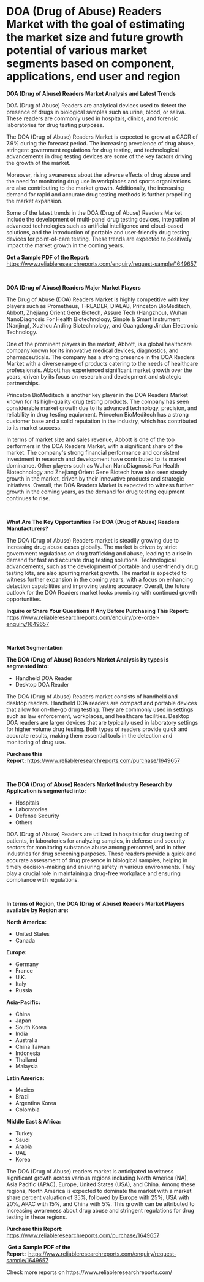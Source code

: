 <p><h1>DOA (Drug of Abuse) Readers Market with the goal of estimating the market size and future growth potential of various market segments based on component, applications, end user and region</h1></p><p><strong>DOA (Drug of Abuse) Readers Market Analysis and Latest Trends</strong></p>
<p><p>DOA (Drug of Abuse) Readers are analytical devices used to detect the presence of drugs in biological samples such as urine, blood, or saliva. These readers are commonly used in hospitals, clinics, and forensic laboratories for drug testing purposes.</p><p>The DOA (Drug of Abuse) Readers Market is expected to grow at a CAGR of 7.9% during the forecast period. The increasing prevalence of drug abuse, stringent government regulations for drug testing, and technological advancements in drug testing devices are some of the key factors driving the growth of the market.</p><p>Moreover, rising awareness about the adverse effects of drug abuse and the need for monitoring drug use in workplaces and sports organizations are also contributing to the market growth. Additionally, the increasing demand for rapid and accurate drug testing methods is further propelling the market expansion.</p><p>Some of the latest trends in the DOA (Drug of Abuse) Readers Market include the development of multi-panel drug testing devices, integration of advanced technologies such as artificial intelligence and cloud-based solutions, and the introduction of portable and user-friendly drug testing devices for point-of-care testing. These trends are expected to positively impact the market growth in the coming years.</p></p>
<p><strong>Get a Sample PDF of the Report:&nbsp;</strong> <a href="https://www.reliableresearchreports.com/enquiry/request-sample/1649657">https://www.reliableresearchreports.com/enquiry/request-sample/1649657</a></p>
<p>&nbsp;</p>
<p><strong>DOA (Drug of Abuse) Readers Major Market Players</strong></p>
<p><p>The Drug of Abuse (DOA) Readers Market is highly competitive with key players such as Prometheus, T-READER, DIALAB, Princeton BioMeditech, Abbott, Zhejiang Orient Gene Biotech, Assure Tech (Hangzhou), Wuhan NanoDiagnosis For Health Biotechnology, Simple & Smart Instrument (Nanjing), Xuzhou Anding Biotechnology, and Guangdong Jindun Electronic Technology.</p><p>One of the prominent players in the market, Abbott, is a global healthcare company known for its innovative medical devices, diagnostics, and pharmaceuticals. The company has a strong presence in the DOA Readers Market with a diverse range of products catering to the needs of healthcare professionals. Abbott has experienced significant market growth over the years, driven by its focus on research and development and strategic partnerships.</p><p>Princeton BioMeditech is another key player in the DOA Readers Market known for its high-quality drug testing products. The company has seen considerable market growth due to its advanced technology, precision, and reliability in drug testing equipment. Princeton BioMeditech has a strong customer base and a solid reputation in the industry, which has contributed to its market success.</p><p>In terms of market size and sales revenue, Abbott is one of the top performers in the DOA Readers Market, with a significant share of the market. The company's strong financial performance and consistent investment in research and development have contributed to its market dominance. Other players such as Wuhan NanoDiagnosis For Health Biotechnology and Zhejiang Orient Gene Biotech have also seen steady growth in the market, driven by their innovative products and strategic initiatives. Overall, the DOA Readers Market is expected to witness further growth in the coming years, as the demand for drug testing equipment continues to rise.</p></p>
<p>&nbsp;</p>
<p><strong>What Are The Key Opportunities For DOA (Drug of Abuse) Readers Manufacturers?</strong></p>
<p><p>The DOA (Drug of Abuse) Readers market is steadily growing due to increasing drug abuse cases globally. The market is driven by strict government regulations on drug trafficking and abuse, leading to a rise in demand for fast and accurate drug testing solutions. Technological advancements, such as the development of portable and user-friendly drug testing kits, are also spurring market growth. The market is expected to witness further expansion in the coming years, with a focus on enhancing detection capabilities and improving testing accuracy. Overall, the future outlook for the DOA Readers market looks promising with continued growth opportunities.</p></p>
<p><strong>Inquire or Share Your Questions If Any Before Purchasing This Report:</strong> <a href="https://www.reliableresearchreports.com/enquiry/pre-order-enquiry/1649657">https://www.reliableresearchreports.com/enquiry/pre-order-enquiry/1649657</a></p>
<p>&nbsp;</p>
<p><strong>Market Segmentation</strong></p>
<p><strong>The DOA (Drug of Abuse) Readers Market Analysis by types is segmented into:</strong></p>
<p><ul><li>Handheld DOA Reader</li><li>Desktop DOA Reader</li></ul></p>
<p><p>The DOA (Drug of Abuse) Readers market consists of handheld and desktop readers. Handheld DOA readers are compact and portable devices that allow for on-the-go drug testing. They are commonly used in settings such as law enforcement, workplaces, and healthcare facilities. Desktop DOA readers are larger devices that are typically used in laboratory settings for higher volume drug testing. Both types of readers provide quick and accurate results, making them essential tools in the detection and monitoring of drug use.</p></p>
<p><strong>Purchase this Report:&nbsp;</strong><a href="https://www.reliableresearchreports.com/purchase/1649657">https://www.reliableresearchreports.com/purchase/1649657</a></p>
<p>&nbsp;</p>
<p><strong>The DOA (Drug of Abuse) Readers Market Industry Research by Application is segmented into:</strong></p>
<p><ul><li>Hospitals</li><li>Laboratories</li><li>Defense Security</li><li>Others</li></ul></p>
<p><p>DOA (Drug of Abuse) Readers are utilized in hospitals for drug testing of patients, in laboratories for analyzing samples, in defense and security sectors for monitoring substance abuse among personnel, and in other industries for drug screening purposes. These readers provide a quick and accurate assessment of drug presence in biological samples, helping in timely decision-making and ensuring safety in various environments. They play a crucial role in maintaining a drug-free workplace and ensuring compliance with regulations.</p></p>
<p>&nbsp;</p>
<p><strong>In terms of Region, the DOA (Drug of Abuse) Readers Market Players available by Region are:</strong></p>
<p>
    <p> <strong> North America: </strong>
        <ul>
            <li>United States</li>
            <li>Canada</li>
        </ul>
        </p> 
    <p> <strong> Europe: </strong>
        <ul>
            <li>Germany</li>
            <li>France</li>
            <li>U.K.</li>
            <li>Italy</li>
            <li>Russia</li>
        </ul>
        </p> 
    <p> <strong> Asia-Pacific: </strong>
        <ul>
            <li>China</li>
            <li>Japan</li>
            <li>South Korea</li>
            <li>India</li>
            <li>Australia</li>
            <li>China Taiwan</li>
            <li>Indonesia</li>
            <li>Thailand</li>
            <li>Malaysia</li>
        </ul>
        </p> 
    <p> <strong> Latin America: </strong>
        <ul>
            <li>Mexico</li>
            <li>Brazil</li>
            <li>Argentina Korea</li>
            <li>Colombia</li>
        </ul>
        </p> 
    <p> <strong> Middle East & Africa: </strong>
        <ul>
            <li>Turkey</li>
            <li>Saudi</li>
            <li>Arabia</li>
            <li>UAE</li>
            <li>Korea</li>
        </ul>
    </p>
    </p>
<p><p>The DOA (Drug of Abuse) readers market is anticipated to witness significant growth across various regions including North America (NA), Asia Pacific (APAC), Europe, United States (USA), and China. Among these regions, North America is expected to dominate the market with a market share percent valuation of 35%, followed by Europe with 25%, USA with 20%, APAC with 15%, and China with 5%. This growth can be attributed to increasing awareness about drug abuse and stringent regulations for drug testing in these regions.</p></p>
<p><strong>Purchase this Report: </strong><a href="https://www.reliableresearchreports.com/purchase/1649657">https://www.reliableresearchreports.com/purchase/1649657</a></p>
<p>&nbsp;<strong>Get a Sample PDF of the Report:&nbsp;&nbsp;</strong><a href="https://www.reliableresearchreports.com/enquiry/request-sample/1649657">https://www.reliableresearchreports.com/enquiry/request-sample/1649657</a></p>
<p><strong></strong></p>
<p>Check more reports on https://www.reliableresearchreports.com/</p>